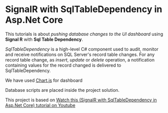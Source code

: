 # SignalR with SqlTableDependency in Asp.Net Core

This tutorials is about <i>pushing database changes to the UI dashboard</i> using <b>Signal R</b> with <b>Sql Table Dependency</b>. 

<i>SqlTableDependency</i> is a high-level C# component used to audit, monitor and receive notifications on SQL Server's record table changes. 
For any record table change, as <i>insert</i>, <i>update</i> or <i>delete</i> operation, a notification containing values for the record changed is delivered to SqlTableDependency.

We have used <a href="https://www.chartjs.org/" target="_blank">Chart.js</a> for dashboard

Database scripts are placed inside the project solution.

This project is based on <a href="https://youtu.be/3SJrag0UiTY">Watch this (SignalR with SqlTableDependency in Asp.Net Core) tutorial on Youtube</a></br>


